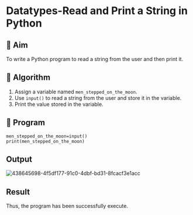 # Datatypes-Read and Print a String in Python

## 🎯 Aim
To write a Python program to read a string from the user and then print it.

## 🧠 Algorithm
1. Assign a variable named `men_stepped_on_the_moon`.
2. Use `input()` to read a string from the user and store it in the variable.
3. Print the value stored in the variable.

## 🧾 Program
```
men_stepped_on_the_moon=input()  
print(men_stepped_on_the_moon) 

```
## Output
![438645698-4f5df177-91c0-4dbf-bd31-8fcacf3e1acc](https://github.com/user-attachments/assets/2a78b6ca-df61-48df-ab72-0f2fe7720011)


## Result
Thus, the program has been successfully execute.
